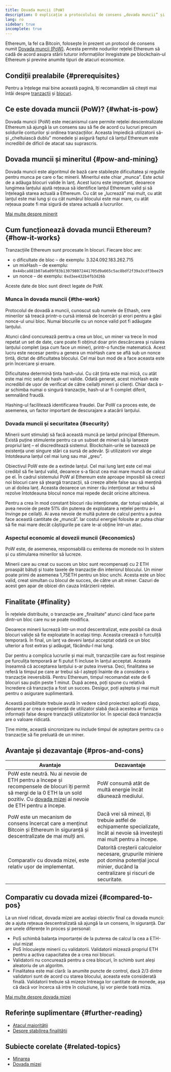 ```yaml
---
title: Dovada muncii (PoW)
description: O explicație a protocolului de consens „dovada muncii” și a rolului său în Ethereum.
lang: ro
sidebar: true
incomplete: true
---
```


Ethereum, la fel ca Bitcoin, folosește în prezent un protocol de consens numit [Dovada muncii (PoW)](https://en.wikipedia.org/wiki/Proof_of_work). Acesta permite nodurilor rețelei Ethereum să cadă de acord asupra stării tuturor informațiilor înregistrate pe blockchain-ul Ethereum și previne anumite tipuri de atacuri economice.

## Condiții prealabile {#prerequisites}

Pentru a înțelege mai bine această pagină, îți recomandăm să citești mai întâi despre [tranzacții](/en/developers/docs/transactions/) și [blocuri](/en/developers/docs/blocks/).

## Ce este dovada muncii (PoW)? {#what-is-pow}

Dovada muncii (PoW) este mecanismul care permite rețelei descentralizate Ethereum să ajungă la un consens sau să fie de acord cu lucruri precum soldurile conturilor și ordinea tranzacțiilor. Aceasta împiedică utilizatorii să-și „cheltuiască dublu” monedele și asigură faptul că lanțul Ethereum este incredibil de dificil de atacat sau suprascris.

## Dovada muncii și mineritul {#pow-and-mining}

Dovada muncii este algoritmul de bază care stabilește dificultatea și regulile pentru munca pe care o fac minerii. Mineritul este chiar „munca”. Este actul de a adăuga blocuri valide în lanț. Acest lucru este important, deoarece lungimea lanțului ajută rețeaua să identifice lanțul Ethereum valid și să înțeleagă starea actuală a Ethereum. Cu cât se „lucrează” mai mult, cu atât lanțul este mai lung și cu cât numărul blocului este mai mare, cu atât rețeaua poate fi mai sigură de starea actuală a lucrurilor.

[Mai multe despre minerit](/developers/docs/consensus-mechanisms/pow/mining/)

## Cum funcționează dovada muncii Ethereum? {#how-it-works}

Tranzacțiile Ethereum sunt procesate în blocuri. Fiecare bloc are:

- o dificultate de bloc – de exemplu: 3.324.092.183.262.715
- un mixHash – de exemplu: `0x44bca881b07a6a09f83b130798072441705d9a665c5ac8bdf2f39a3cdf3bee29`
- un nonce – de exemplu: `0xd3ee432b4fb3d26b`

Aceste date de bloc sunt direct legate de PoW.

### Munca în dovada muncii {#the-work}

Protocolul de dovadă a muncii, cunoscut sub numele de Ethash, cere minerilor să treacă printr-o cursă intensă de încercări și erori pentru a găsi nonce-ul unui bloc. Numai blocurile cu un nonce valid pot fi adăugate lanțului.

Atunci când concurează pentru a crea un bloc, un miner va trece în mod repetat un set de date, care poate fi obținut doar prin descărcarea și rularea lanțului complet (așa cum face un miner), printr-o funcție matematică. Acest lucru este necesar pentru a genera un mixHash care se află sub un nonce țintă, dictat de dificultatea blocului. Cel mai bun mod de a face aceasta este prin încercare și eroare.

Dificultatea determină ținta hash-ului. Cu cât ținta este mai mică, cu atât este mai mic setul de hash-uri valide. Odată generat, acest mixHash este incredibil de ușor de verificat de către ceilalți mineri și clienți. Chiar dacă s-ar schimba numai o singură tranzacție, hash-ul ar fi complet diferit, semnalând fraudă.

Hashing-ul facilitează identificarea fraudei. Dar PoW ca proces este, de asemenea, un factor important de descurajare a atacării lanțului.

### Dovada muncii și securitatea {#security}

Minerii sunt stimulați să facă această muncă pe lanțul principal Ethereum. Există puține stimulente pentru ca un subset de mineri să își lanseze propriul lanț – el discreditează sistemul. Blockchain-urile se bazează pe existența unei singure stări ca sursă de adevăr. Și utilizatorii vor alege întotdeauna lanțul cel mai lung sau mai „greu”.

Obiectivul PoW este de a extinde lanțul. Cel mai lung lanț este cel mai credibil să fie lanțul valid, deoarece s-a făcut cea mai mare muncă de calcul pe el. În cadrul sistemului PoW al Ethereum este aproape imposibil să creezi noi blocuri care să șteargă tranzacții, să creeze altele false sau să mențină un al doilea lanț. Aceasta deoarece un miner rău intenționat ar trebui să rezolve întotdeauna blocul nonce mai repede decât oricine altcineva.

Pentru a crea în mod constant blocuri rău intenționate, dar totuși valabile, ai avea nevoie de peste 51% din puterea de exploatare a rețelei pentru a-i învinge pe ceilalți. Ai avea nevoie de multă putere de calcul pentru a putea face această cantitate de „muncă”. Iar costul energiei folosite ar putea chiar să fie mai mare decât câștigurile pe care le-ai obține într-un atac.

### Aspectul economic al dovezii muncii {#economics}

PoW este, de asemenea, responsabilă cu emiterea de monede noi în sistem și cu stimularea minerilor să lucreze.

Minerii care au creat cu succes un bloc sunt recompensați cu 2 ETH proaspăt bătuți și toate taxele de tranzacție din interiorul blocului. Un miner poate primi de asemenea 1,75ETH pentru un bloc unchi. Acesta este un bloc valid, creat simultan cu blocul de succes, de către un alt miner. Cazuri de acest gen apar de obicei din cauza întârzierii rețelei.

## Finalitate {#finality}

În rețelele distribuite, o tranzacție are „finalitate” atunci când face parte dintr-un bloc care nu se poate modifica.

Deoarece minerii lucrează într-un mod descentralizat, este posibil ca două blocuri valide să fie exploatate în același timp. Aceasta creează o furculiță temporară. În final, un lanț va deveni lanțul acceptat odată ce un bloc ulterior a fost extras și adăugat, făcându-l mai lung.

Dar pentru a complica lucrurile și mai mult, tranzacțiile care au fost respinse pe furculița temporară ar fi putut fi incluse în lanțul acceptat. Aceasta înseamnă că acceptarea lanțului s-ar putea inversa. Deci, finalitatea se referă la timpul pe care ar trebui să-l aștepți înainte de a considera o tranzacție ireversibilă. Pentru Ethereum, timpul recomandat este de 6 blocuri sau puțin peste 1 minut. După aceea, poți spune cu relativă încredere că tranzacția a fost un succes. Desigur, poți aștepta și mai mult pentru o asigurare suplimentară.

Această posibilitate trebuie avută în vedere când proiectezi aplicații dapp, deoarece ar crea o experiență de utilizator slabă dacă acestea ar furniza informații false despre tranzacții utilizatorilor lor. În special dacă tranzacția are o valoare ridicată.

Ține minte, această sincronizare nu include timpul de așteptare pentru ca o tranzacție să fie preluată de un miner.

## Avantaje și dezavantaje {#pros-and-cons}

| Avantaje                                                                                                                                                                                                                            | Dezavantaje                                                                                                                                   |
| ----------------------------------------------------------------------------------------------------------------------------------------------------------------------------------------------------------------------------------- | --------------------------------------------------------------------------------------------------------------------------------------------- |
| PoW este neutră. Nu ai nevoie de ETH pentru a începe și recompensele de blocuri îți permit să mergi de la 0 ETH la un sold pozitiv. Cu [dovada mizei](/developers/docs/consensus-mechanisms/pos/) ai nevoie de ETH pentru a începe. | PoW consumă atât de multă energie încât dăunează mediului.                                                                                    |
| PoW este un mecanism de consens încercat care a menținut Bitcoin și Ethereum în siguranță și descentralizate de mai mulți ani.                                                                                                      | Dacă vrei să minezi, îți trebuie astfel de echipamente specializate, încât ai nevoie să investești mai mult pentru a începe.                  |
| Comparativ cu dovada mizei, este relativ ușor de implementat.                                                                                                                                                                       | Datorită creșterii calculelor necesare, grupurile miniere pot domina potențial jocul minier, ducând la centralizare și riscuri de securitate. |

## Comparativ cu dovada mizei {#compared-to-pos}

La un nivel ridicat, dovada mizei are același obiectiv final ca dovada muncii: de a ajuta rețeaua descentralizată să ajungă la un consens, în siguranță. Dar are unele diferențe în proces și personal:

- PoS schimbă balanța importanței de la puterea de calcul la cea a ETH-ului mizat
- PoS înlocuiește minerii cu validatorii. Validatorii mizează propriul ETH pentru a activa capacitatea de a crea noi blocuri.
- Validatorii nu concurează pentru a crea blocuri, în schimb sunt aleși aleatoriu de un algoritm.
- Finalitatea este mai clară: la anumite puncte de control, dacă 2/3 dintre validatori sunt de acord cu starea blocului, aceasta este considerată finală. Validatorii trebuie să mizeze întreaga lor cantitate de monede, așa că dacă vor încerca să intre în coluziune, își vor pierde toată miza.

[Mai multe despre dovada mizei](/developers/docs/consensus-mechanisms/pos/)

## Referințe suplimentare {#further-reading}

- [Atacul majorității](https://en.bitcoin.it/wiki/Majority_attack)
- [Despre stabilirea finalității](https://blog.ethereum.org/2016/05/09/on-settlement-finality/)

## Subiecte corelate {#related-topics}

- [Minarea](/developers/docs/consensus-mechanisms/pow/mining/)
- [Dovada mizei](/developers/docs/consensus-mechanisms/pos/)
